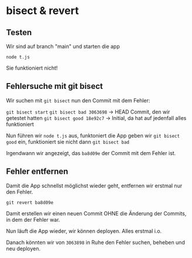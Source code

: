 # bisect & revert

## Testen
Wir sind auf branch "main" und starten die app

`node t.js`

Sie funktioniert nicht!

## Fehlersuche mit git bisect

Wir suchen mit `git bisect` nun den Commit mit dem Fehler:

`git bisect start`
`git bisect bad 3063698`  -> HEAD Commit, den wir getestet hatten
`git bisect good 18e92c7` -> Initial, da hat auf jedenfall alles funktioniert

Nun führen wir `node t.js` aus, funktoniert die App geben wir
`git bisect good`
ein, funktioniert sie nicht dann
`git bisect bad`

Irgendwann wir angezeigt, das `ba8d09e` der Commit mit dem Fehler ist.

## Fehler entfernen

Damit die App schnellst möglichst wieder geht, entfernen wir erstmal nur den Fehler.

`git revert ba8d09e`

Damit erstellen wir einen neuen Commit OHNE die Änderung der Commits, in dem der Fehler war.

Nun läuft die App wieder, wir können deployen. Alles erstmal i.o.

Danach könnten wir von `3063898` in Ruhe den Fehler suchen, beheben und neu deployen.

